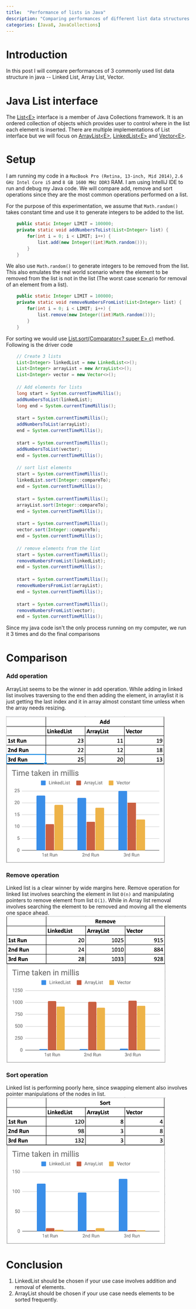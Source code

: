 ```yaml
---
title:  "Performance of lists in Java"
description: "Comparing performances of different list data structures in Java"
categories: [Java8, JavaCollections]
---
```

# Introduction
In this post I will compare performances of 3 commonly used list data structure in java -- Linked List, Array List, Vector.
# Java List<E> interface
The [List&lt;E&gt;](https://docs.oracle.com/javase/8/docs/api/java/util/List.html) interface is a member of Java Collections framework. It is an ordered collection of objects which provides user to control where in the list each element is inserted. There are multiple implementations of List<E> interface but we will focus on [ArrayList&lt;E&gt;](https://docs.oracle.com/javase/8/docs/api/java/util/ArrayList.html), [LinkedList&lt;E&gt;](https://docs.oracle.com/javase/8/docs/api/java/util/LinkedList.html) and [Vector&lt;E&gt;](https://docs.oracle.com/javase/8/docs/api/java/util/Vector.html).
# Setup
I am running my code in a ```MacBook Pro (Retina, 13-inch, Mid 2014)```, ```2.6 GHz Intel Core i5``` and ```8 GB 1600 MHz DDR3``` RAM. I am using IntelliJ IDE to run and debug my Java code. We will compare add, remove and sort operations since they are the most common operations performed on a list.

For the purpose of this experimentation, we assume that ```Math.random()``` takes constant time and use it to generate integers to be added to the list.

```java
    public static Integer LIMIT = 100000;
    private static void addNumbersToList(List<Integer> list) {
        for(int i = 0; i < LIMIT; i++) {
            list.add(new Integer((int)Math.random()));
        }
    }
```

We also use ```Math.random()``` to generate integers to be removed from the list. This also emulates the real world scenario where the element to be removed from the list is not in the list (The worst case scenario for removal of an element from a list).

```java
    public static Integer LIMIT = 100000;
    private static void removeNumbersFromList(List<Integer> list) {
        for(int i = 0; i < LIMIT; i++) {
            list.remove(new Integer((int)Math.random()));
        }
    }
```

For sorting we would use [List.sort(Comparator<? super E> c)](https://docs.oracle.com/javase/8/docs/api/java/util/List.html#sort-java.util.Comparator-) method. Following is the driver code

```java
    // Create 3 lists
    List<Integer> linkedList = new LinkedList<>();
    List<Integer> arrayList = new ArrayList<>();
    List<Integer> vector = new Vector<>();

    // Add elements for lists
    long start = System.currentTimeMillis();
    addNumbersToList(linkedList);
    long end = System.currentTimeMillis();

    start = System.currentTimeMillis();
    addNumbersToList(arrayList);
    end = System.currentTimeMillis();

    start = System.currentTimeMillis();
    addNumbersToList(vector);
    end = System.currentTimeMillis();

    // sort list elements
    start = System.currentTimeMillis();
    linkedList.sort(Integer::compareTo);
    end = System.currentTimeMillis();

    start = System.currentTimeMillis();
    arrayList.sort(Integer::compareTo);
    end = System.currentTimeMillis();

    start = System.currentTimeMillis();
    vector.sort(Integer::compareTo);
    end = System.currentTimeMillis();

    // remove elements from the list
    start = System.currentTimeMillis();
    removeNumbersFromList(linkedList);
    end = System.currentTimeMillis();

    start = System.currentTimeMillis();
    removeNumbersFromList(arrayList);
    end = System.currentTimeMillis();

    start = System.currentTimeMillis();
    removeNumbersFromList(vector);
    end = System.currentTimeMillis();
```

Since my java code isn't the only process running on my computer, we run it 3 times and do the final comparisons

# Comparison
### Add operation
ArrayList seems to be the winner in add operation. While adding in linked list involves traversing to the end then adding the element, in arraylist it is just getting the last index and it in array almost constant time unless when the array needs resizing.

<img src="img/addOperation.png" align="middle" height="400" />

### Remove operation
Linked list is a clear winner by wide margins here. Remove operation for linked list involves searching the element in list ```O(n)``` and manipulating pointers to remove element from list ```O(1)```. While in Array list removal involves searching the element to be removed and moving all the elements one space ahead.
<img src="img/removeOperation.png" align="middle" height="400" />

### Sort operation
Linked list is performing poorly here, since swapping element also involves pointer manipulations of the nodes in list.
<img src="img/sortOperation.png" align="middle" height="400" />

# Conclusion
1. LinkedList should be chosen if your use case involves addition and removal of elements.
2. ArrayList should be chosen if your use case needs elements to be sorted frequently.
